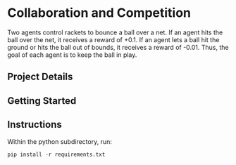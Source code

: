 # Collaboration and Competition
Two agents control rackets to bounce a ball over a net. If an agent hits the ball over the net, it receives a reward of +0.1. If an agent lets a ball hit the ground or hits the ball out of bounds, it receives a reward of -0.01. Thus, the goal of each agent is to keep the ball in play.

## Project Details


## Getting Started




## Instructions

Within the python subdirectory, run:

```pip install -r requirements.txt```
